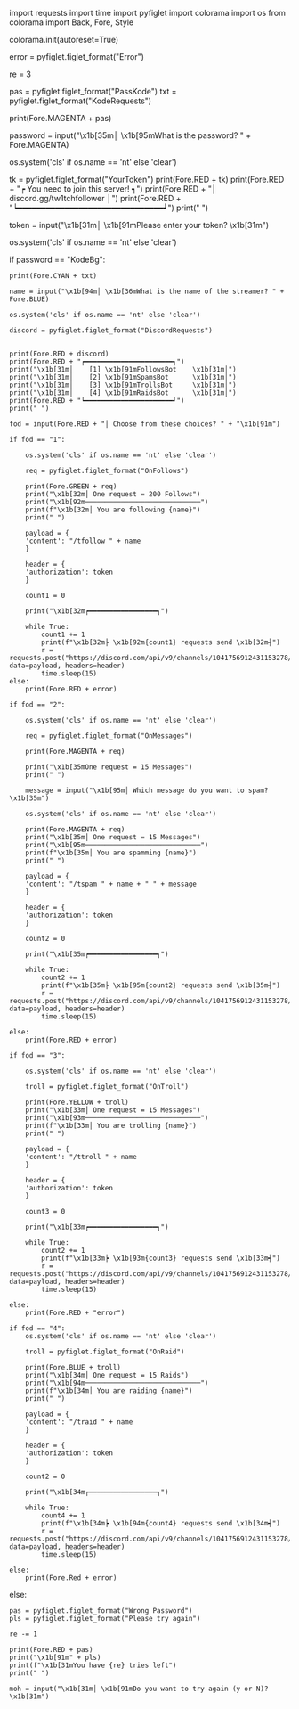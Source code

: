 import requests
import time
import pyfiglet
import colorama
import os
from colorama import Back, Fore, Style

colorama.init(autoreset=True)

error = pyfiglet.figlet_format("Error")

re = 3

pas = pyfiglet.figlet_format("PassKode")
txt = pyfiglet.figlet_format("KodeRequests")

print(Fore.MAGENTA + pas)

password = input("\x1b[35m│ \x1b[95mWhat is the password? " + Fore.MAGENTA)

os.system('cls' if os.name == 'nt' else 'clear')

tk = pyfiglet.figlet_format("YourToken")
print(Fore.RED + tk)
print(Fore.RED + "┍ You need to join this server! ┑")
print(Fore.RED + "│   discord.gg/tw1tchfollower   │")
print(Fore.RED + "┕━━━━━━━━━━━━━━━━━━━━━━━━━━━━━━━┙")
print(" ")

token = input("\x1b[31m│ \x1b[91mPlease enter your token? \x1b[31m")

os.system('cls' if os.name == 'nt' else 'clear')

if password == "KodeBg":

	print(Fore.CYAN + txt)

	name = input("\x1b[94m│ \x1b[36mWhat is the name of the streamer? " + Fore.BLUE)

	os.system('cls' if os.name == 'nt' else 'clear')

	discord = pyfiglet.figlet_format("DiscordRequests")


	print(Fore.RED + discord)
	print(Fore.RED + "┍━━━━━━━━━━━━━━━━━━━━━━┑")
	print("\x1b[31m│    [1] \x1b[91mFollowsBot    \x1b[31m│")
	print("\x1b[31m│    [2] \x1b[91mSpamsBot      \x1b[31m│")
	print("\x1b[31m│    [3] \x1b[91mTrollsBot     \x1b[31m│")
	print("\x1b[31m│    [4] \x1b[91mRaidsBot      \x1b[31m│")
	print(Fore.RED + "┕━━━━━━━━━━━━━━━━━━━━━━┙")
	print(" ")

	fod = input(Fore.RED + "│ Choose from these choices? " + "\x1b[91m")

	if fod == "1":

		os.system('cls' if os.name == 'nt' else 'clear')

		req = pyfiglet.figlet_format("OnFollows")

		print(Fore.GREEN + req)
		print("\x1b[32m│ One request = 200 Follows")
		print("\x1b[92m─────────────────────────────")
		print(f"\x1b[32m│ You are following {name}")
		print(" ")

		payload = {
		'content': "/tfollow " + name
		}

		header = {
		'authorization': token
		}

		count1 = 0

		print("\x1b[32m┍━━━━━━━━━━━━━━━━━┑")

		while True:
			count1 += 1
			print(f"\x1b[32m┝ \x1b[92m{count1} requests send \x1b[32m┥")
			r = requests.post("https://discord.com/api/v9/channels/1041756912431153278/messages", data=payload, headers=header)
			time.sleep(15)
	else:
		print(Fore.RED + error)

	if fod == "2":

		os.system('cls' if os.name == 'nt' else 'clear')

		req = pyfiglet.figlet_format("OnMessages")

		print(Fore.MAGENTA + req)

		print("\x1b[35mOne request = 15 Messages")
		print(" ")

		message = input("\x1b[95m│ Which message do you want to spam? \x1b[35m")

		os.system('cls' if os.name == 'nt' else 'clear')

		print(Fore.MAGENTA + req)
		print("\x1b[35m│ One request = 15 Messages")
		print("\x1b[95m─────────────────────────────")
		print(f"\x1b[35m│ You are spamming {name}")
		print(" ")

		payload = {
		'content': "/tspam " + name + " " + message
		}

		header = {
		'authorization': token
		}

		count2 = 0

		print("\x1b[35m┍━━━━━━━━━━━━━━━━━┑")

		while True:
			count2 += 1
			print(f"\x1b[35m┝ \x1b[95m{count2} requests send \x1b[35m┥")
			r = requests.post("https://discord.com/api/v9/channels/1041756912431153278/messages", data=payload, headers=header)
			time.sleep(15)

	else:
		print(Fore.RED + error)

	if fod == "3":

		os.system('cls' if os.name == 'nt' else 'clear')

		troll = pyfiglet.figlet_format("OnTroll")

		print(Fore.YELLOW + troll)
		print("\x1b[33m│ One request = 15 Messages")
		print("\x1b[93m─────────────────────────────")
		print(f"\x1b[33m│ You are trolling {name}")
		print(" ")

		payload = {
		'content': "/ttroll " + name
		}

		header = {
		'authorization': token
		}

		count3 = 0

		print("\x1b[33m┍━━━━━━━━━━━━━━━━━┑")

		while True:
			count2 += 1
			print(f"\x1b[33m┝ \x1b[93m{count3} requests send \x1b[33m┥")
			r = requests.post("https://discord.com/api/v9/channels/1041756912431153278/messages", data=payload, headers=header)
			time.sleep(15)

	else:
		print(Fore.RED + "error")

	if fod == "4":
		os.system('cls' if os.name == 'nt' else 'clear')

		troll = pyfiglet.figlet_format("OnRaid")

		print(Fore.BLUE + troll)
		print("\x1b[34m│ One request = 15 Raids")
		print("\x1b[94m─────────────────────────────")
		print(f"\x1b[34m│ You are raiding {name}")
		print(" ")

		payload = {
		'content': "/traid " + name
		}

		header = {
		'authorization': token
		}

		count2 = 0

		print("\x1b[34m┍━━━━━━━━━━━━━━━━━┑")

		while True:
			count4 += 1
			print(f"\x1b[34m┝ \x1b[94m{count4} requests send \x1b[34m┥")
			r = requests.post("https://discord.com/api/v9/channels/1041756912431153278/messages", data=payload, headers=header)
			time.sleep(15)

	else:
		print(Fore.Red + error)

else:

	pas = pyfiglet.figlet_format("Wrong Password")
	pls = pyfiglet.figlet_format("Please try again")

	re -= 1

	print(Fore.RED + pas)
	print("\x1b[91m" + pls)
	print(f"\x1b[31mYou have {re} tries left")
	print(" ")

	moh = input("\x1b[31m│ \x1b[91mDo you want to try again (y or N)? \x1b[31m")
